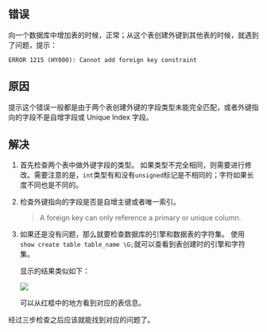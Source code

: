 ## 错误

向一个数据库中增加表的时候，正常；从这个表创建外键到其他表的时候，就遇到了问题，提示：

```
ERROR 1215 (HY000): Cannot add foreign key constraint
```

## 原因

提示这个错误一般都是由于两个表创建外键的字段类型未能完全匹配，或者外键指向的字段不是自增字段或 Unique Index 字段。

## 解决

1. 首先检查两个表中做外键字段的类型。
    如果类型不完全相同，则需要进行修改。需要注意的是，`int`类型有和没有`unsigned`标记是不相同的；字符如果长度不同也是不同的。

2. 检查外键指向的字段是否是自增主键或者唯一索引。
    > A foreign key can only reference a primary or unique column. 

3. 如果还是没有问题，那么就要检查数据库的引擎和数据表的字符集。
    使用`show create table table_name \G;`就可以查看到表创建时的引擎和字符集。

    显示的结果类似如下：
    
    ![](http://cnd.qiniu.lin07ux.cn/markdown/1495702369207.png)

    可以从红框中的地方看到对应的表信息。
    
经过三步检查之后应该就能找到对应的问题了。

